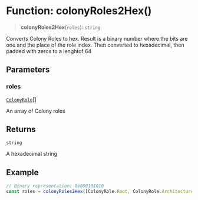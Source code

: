 # Function: colonyRoles2Hex()

> **colonyRoles2Hex**(`roles`): `string`

Converts Colony Roles to hex. Result is a binary number where the bits are one and the place of the role index. Then converted to hexadecimal, then padded with zeros to a lenghtof 64

## Parameters

### roles

[`ColonyRole`](../enumerations/ColonyRole.md)[]

An array of Colony roles

## Returns

`string`

A hexadecimal string

## Example

```typescript
// Binary representation: 0b000101010
const roles = colonyRoles2Hex([ColonyRole.Root, ColonyRole.Architecture, ColonyRole.Funding]); // '0x000000000000000000000000000000000000000000000000000000000000002a'
```
